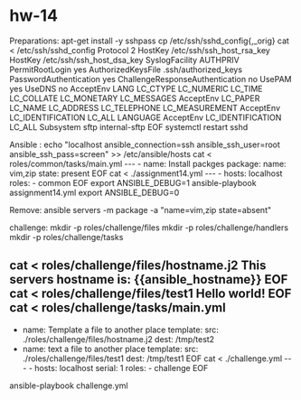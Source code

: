 # hw-14

Preparations:
	apt-get install -y sshpass
	cp /etc/ssh/sshd_config{,_orig}
	cat <<EOF > /etc/ssh/sshd_config
	Protocol 2
	HostKey /etc/ssh/ssh_host_rsa_key
	HostKey /etc/ssh/ssh_host_dsa_key
	SyslogFacility AUTHPRIV
	PermitRootLogin yes
	AuthorizedKeysFile      .ssh/authorized_keys
	PasswordAuthentication yes
	ChallengeResponseAuthentication no
	UsePAM yes
	UseDNS no
	AcceptEnv LANG LC_CTYPE LC_NUMERIC LC_TIME LC_COLLATE LC_MONETARY LC_MESSAGES
	AcceptEnv LC_PAPER LC_NAME LC_ADDRESS LC_TELEPHONE LC_MEASUREMENT
	AcceptEnv LC_IDENTIFICATION LC_ALL LANGUAGE
	AcceptEnv LC_IDENTIFICATION LC_ALL
	Subsystem sftp internal-sftp
	EOF
	systemctl restart sshd

Ansible :
echo "localhost ansible_connection=ssh ansible_ssh_user=root ansible_ssh_pass=screen" >> /etc/ansible/hosts
cat <<EOF > roles/common/tasks/main.yml
	---
	- name: Install packges
	  package:
		name: vim,zip
		state: present
	EOF
	cat <<EOF > ./assignment14.yml
	---
	- hosts: localhost
	  roles:
		- common
	EOF
	export ANSIBLE_DEBUG=1
	ansible-playbook assignment14.yml
	export ANSIBLE_DEBUG=0

Remove:
	ansible servers -m package -a "name=vim,zip state=absent"
	
	
challenge:
	mkdir -p roles/challenge/files
	mkdir -p roles/challenge/handlers
	mkdir -p roles/challenge/tasks

cat <<EOF > roles/challenge/files/hostname.j2
This servers hostname is: {{ansible_hostname}}
EOF
cat <<EOF > roles/challenge/files/test1
Hello world!
EOF
cat <<EOF > roles/challenge/tasks/main.yml
---
- name: Template a file to another place
  template:
    src: ./roles/challenge/files/hostname.j2
    dest: /tmp/test2
- name: text a file to another place
  template:
    src: ./roles/challenge/files/test1
    dest: /tmp/test1
EOF
		cat <<EOF > ./challenge.yml
		---
		- hosts: localhost
		  serial: 1
		  roles:
			- challenge
		EOF

ansible-playbook challenge.yml